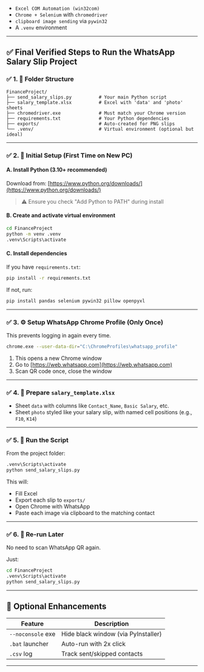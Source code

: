 * `Excel COM Automation (win32com)`
* `Chrome + Selenium` with `chromedriver`
* `clipboard image sending` via `pywin32`
* A `.venv` environment

---

## ✅ Final Verified Steps to Run the WhatsApp Salary Slip Project

### ✅ 1. 📁 Folder Structure

```
FinanceProject/
├── send_salary_slips.py          # Your main Python script
├── salary_template.xlsx          # Excel with 'data' and 'photo' sheets
├── chromedriver.exe              # Must match your Chrome version
├── requirements.txt              # Your Python dependencies
├── exports/                      # Auto-created for PNG slips
└── .venv/                        # Virtual environment (optional but ideal)
```

---

### ✅ 2. 🔧 Initial Setup (First Time on New PC)

#### A. Install Python (3.10+ recommended)

Download from: [https://www.python.org/downloads/](https://www.python.org/downloads/)

> ⚠️ Ensure you check "Add Python to PATH" during install

#### B. Create and activate virtual environment

```bash
cd FinanceProject
python -m venv .venv
.venv\Scripts\activate
```

#### C. Install dependencies

If you have `requirements.txt`:

```bash
pip install -r requirements.txt
```

If not, run:

```bash
pip install pandas selenium pywin32 pillow openpyxl
```

---

### ✅ 3. ⚙️ Setup WhatsApp Chrome Profile (Only Once)

This prevents logging in again every time.

```bash
chrome.exe --user-data-dir="C:\ChromeProfiles\whatsapp_profile"
```

1. This opens a new Chrome window
2. Go to [https://web.whatsapp.com](https://web.whatsapp.com)
3. Scan QR code once, close the window

---

### ✅ 4. 🧾 Prepare `salary_template.xlsx`

* Sheet `data` with columns like `Contact_Name`, `Basic Salary`, etc.
* Sheet `photo` styled like your salary slip, with named cell positions (e.g., `F10`, `K14`)

---

### ✅ 5. 🚀 Run the Script

From the project folder:

```bash
.venv\Scripts\activate
python send_salary_slips.py
```

This will:

* Fill Excel
* Export each slip to `exports/`
* Open Chrome with WhatsApp
* Paste each image via clipboard to the matching contact

---

### ✅ 6. 🔁 Re-run Later

No need to scan WhatsApp QR again.

Just:

```bash
cd FinanceProject
.venv\Scripts\activate
python send_salary_slips.py
```

---

## 🧠 Optional Enhancements

| Feature           | Description                         |
| ----------------- | ----------------------------------- |
| `--noconsole` exe | Hide black window (via PyInstaller) |
| `.bat` launcher   | Auto-run with 2x click              |
| `.csv` log        | Track sent/skipped contacts         |

---